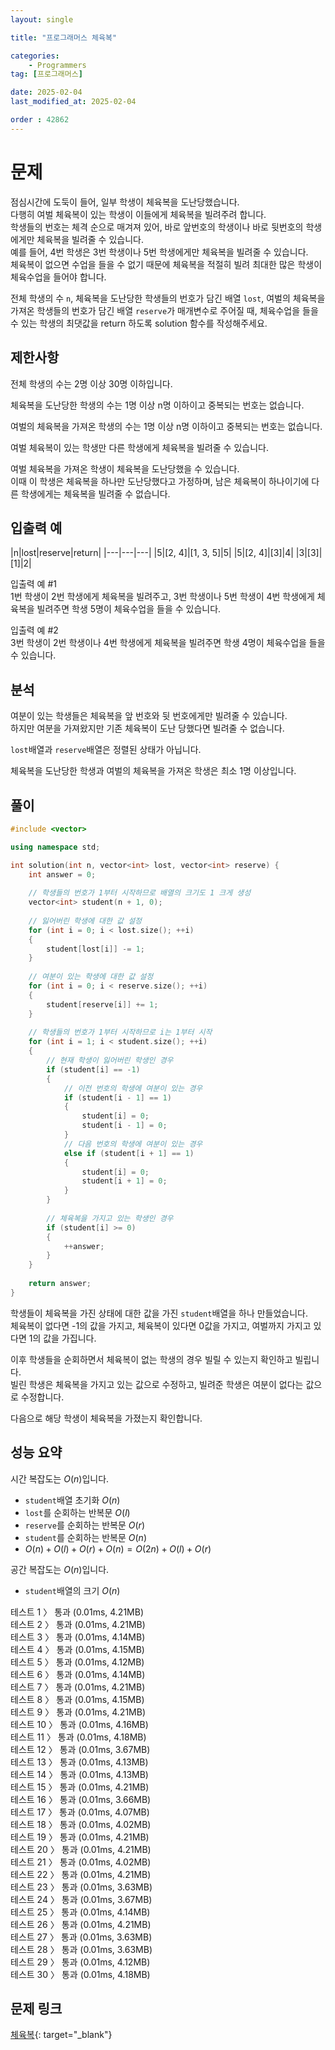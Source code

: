 ```yaml
---
layout: single

title: "프로그래머스 체육복"

categories:
    - Programmers
tag: [프로그래머스]

date: 2025-02-04
last_modified_at: 2025-02-04

order : 42862
---
```


# 문제

점심시간에 도둑이 들어, 일부 학생이 체육복을 도난당했습니다.  
다행히 여벌 체육복이 있는 학생이 이들에게 체육복을 빌려주려 합니다.  
학생들의 번호는 체격 순으로 매겨져 있어, 바로 앞번호의 학생이나 바로 뒷번호의 학생에게만 체육복을 빌려줄 수 있습니다.  
예를 들어, 4번 학생은 3번 학생이나 5번 학생에게만 체육복을 빌려줄 수 있습니다.  
체육복이 없으면 수업을 들을 수 없기 때문에 체육복을 적절히 빌려 최대한 많은 학생이 체육수업을 들어야 합니다.

전체 학생의 수 `n`, 체육복을 도난당한 학생들의 번호가 담긴 배열 `lost`, 여벌의 체육복을 가져온 학생들의 번호가 담긴 배열 `reserve`가 매개변수로 주어질 때, 체육수업을 들을 수 있는 학생의 최댓값을 return 하도록 solution 함수를 작성해주세요.

## 제한사항

전체 학생의 수는 2명 이상 30명 이하입니다.

체육복을 도난당한 학생의 수는 1명 이상 n명 이하이고 중복되는 번호는 없습니다.

여벌의 체육복을 가져온 학생의 수는 1명 이상 n명 이하이고 중복되는 번호는 없습니다.

여벌 체육복이 있는 학생만 다른 학생에게 체육복을 빌려줄 수 있습니다.

여벌 체육복을 가져온 학생이 체육복을 도난당했을 수 있습니다.  
이때 이 학생은 체육복을 하나만 도난당했다고 가정하며, 남은 체육복이 하나이기에 다른 학생에게는 체육복을 빌려줄 수 없습니다.

## 입출력 예

|n|lost|reserve|return|
|---|---|---|
|5|[2, 4]|[1, 3, 5]|5|
|5|[2, 4]|[3]|4|
|3|[3]|[1]|2|

입출력 예 #1  
1번 학생이 2번 학생에게 체육복을 빌려주고, 3번 학생이나 5번 학생이 4번 학생에게 체육복을 빌려주면 학생 5명이 체육수업을 들을 수 있습니다.

입출력 예 #2  
3번 학생이 2번 학생이나 4번 학생에게 체육복을 빌려주면 학생 4명이 체육수업을 들을 수 있습니다.

## 분석

여분이 있는 학생들은 체육복을 앞 번호와 뒷 번호에게만 빌려줄 수 있습니다.  
하지만 여분을 가져왔지만 기존 체육복이 도난 당했다면 빌려줄 수 없습니다.

`lost`배열과 `reserve`배열은 정렬된 상태가 아닙니다.

체육복을 도난당한 학생과 여벌의 체육복을 가져온 학생은 최소 1명 이상입니다.

## 풀이

```cpp
#include <vector>

using namespace std;

int solution(int n, vector<int> lost, vector<int> reserve) {
    int answer = 0;
    
    // 학생들의 번호가 1부터 시작하므로 배열의 크기도 1 크게 생성
    vector<int> student(n + 1, 0);
    
    // 잃어버린 학생에 대한 값 설정
    for (int i = 0; i < lost.size(); ++i)
    {
        student[lost[i]] -= 1;
    }
    
    // 여분이 있는 학생에 대한 값 설정
    for (int i = 0; i < reserve.size(); ++i)
    {
        student[reserve[i]] += 1;
    }
    
    // 학생들의 번호가 1부터 시작하므로 i는 1부터 시작
    for (int i = 1; i < student.size(); ++i)
    {
        // 현재 학생이 잃어버린 학생인 경우
        if (student[i] == -1)
        {
            // 이전 번호의 학생에 여분이 있는 경우
            if (student[i - 1] == 1)
            {
                student[i] = 0;
                student[i - 1] = 0;
            }
            // 다음 번호의 학생에 여분이 있는 경우
            else if (student[i + 1] == 1)
            {
                student[i] = 0;
                student[i + 1] = 0;
            }
        }
        
        // 체육복을 가지고 있는 학생인 경우
        if (student[i] >= 0)
        {
            ++answer;
        }
    }
    
    return answer;
}
```

학생들이 체육복을 가진 상태에 대한 값을 가진 `student`배열을 하나 만들었습니다.  
체육복이 없다면 -1의 값을 가지고, 체육복이 있다면 0값을 가지고, 여벌까지 가지고 있다면 1의 값을 가집니다.

이후 학생들을 순회하면서 체육복이 없는 학생의 경우 빌릴 수 있는지 확인하고 빌립니다.  
빌린 학생은 체육복을 가지고 있는 값으로 수정하고, 빌려준 학생은 여분이 없다는 값으로 수정합니다.

다음으로 해당 학생이 체육복을 가졌는지 확인합니다.

## 성능 요약

시간 복잡도는 $O(n)$입니다.

- `student`배열 초기화 $O(n)$
- `lost`를 순회하는 반복문 $O(l)$
- `reserve`를 순회하는 반복문 $O(r)$
- `student`를 순회하는 반복문 $O(n)$
- $O(n) + O(l) + O(r) + O(n) = O(2n) + O(l) + O(r)$

공간 복잡도는 $O(n)$입니다.

- `student`배열의 크기 $O(n)$

테스트 1 〉 통과 (0.01ms, 4.21MB)  
테스트 2 〉 통과 (0.01ms, 4.21MB)  
테스트 3 〉 통과 (0.01ms, 4.14MB)  
테스트 4 〉 통과 (0.01ms, 4.15MB)  
테스트 5 〉 통과 (0.01ms, 4.12MB)  
테스트 6 〉 통과 (0.01ms, 4.14MB)  
테스트 7 〉 통과 (0.01ms, 4.21MB)  
테스트 8 〉 통과 (0.01ms, 4.15MB)  
테스트 9 〉 통과 (0.01ms, 4.21MB)  
테스트 10 〉 통과 (0.01ms, 4.16MB)  
테스트 11 〉 통과 (0.01ms, 4.18MB)  
테스트 12 〉 통과 (0.01ms, 3.67MB)  
테스트 13 〉 통과 (0.01ms, 4.13MB)  
테스트 14 〉 통과 (0.01ms, 4.13MB)  
테스트 15 〉 통과 (0.01ms, 4.21MB)  
테스트 16 〉 통과 (0.01ms, 3.66MB)  
테스트 17 〉 통과 (0.01ms, 4.07MB)  
테스트 18 〉 통과 (0.01ms, 4.02MB)  
테스트 19 〉 통과 (0.01ms, 4.21MB)  
테스트 20 〉 통과 (0.01ms, 4.21MB)  
테스트 21 〉 통과 (0.01ms, 4.02MB)  
테스트 22 〉 통과 (0.01ms, 4.21MB)  
테스트 23 〉 통과 (0.01ms, 3.63MB)  
테스트 24 〉 통과 (0.01ms, 3.67MB)  
테스트 25 〉 통과 (0.01ms, 4.14MB)  
테스트 26 〉 통과 (0.01ms, 4.21MB)  
테스트 27 〉 통과 (0.01ms, 3.63MB)  
테스트 28 〉 통과 (0.01ms, 3.63MB)  
테스트 29 〉 통과 (0.01ms, 4.12MB)  
테스트 30 〉 통과 (0.01ms, 4.18MB)  

## 문제 링크

[체육복](https://school.programmers.co.kr/learn/courses/30/lessons/42862){: target="_blank"}